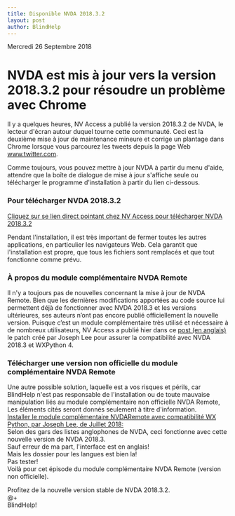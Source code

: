 ```yaml
---
title: Disponible NVDA 2018.3.2
layout: post
author: BlindHelp
---
```


<footer>Mercredi 26 Septembre 2018</footer>

# NVDA est mis à jour vers la version 2018.3.2 pour résoudre un problème avec Chrome #
Il y a quelques heures, NV Access a publié la version 2018.3.2 de NVDA, le lecteur d'écran autour duquel tourne cette communauté. Ceci est la deuxième mise à jour de maintenance mineure et corrige un plantage dans Chrome lorsque vous parcourez les tweets depuis la page Web www.twitter.com.

Comme toujours, vous pouvez mettre à jour NVDA à partir du menu d'aide, attendre que la boîte de dialogue de mise à jour s'affiche seule ou télécharger le programme d'installation à partir du lien ci-dessous.

###  Pour télécharger NVDA 2018.3.2 ###

[Cliquez sur se lien direct pointant chez NV Access pour télécharger NVDA 2018.3.2](https://www.nvaccess.org/files/nvda/releases/2018.3.2/nvda_2018.3.2.exe)                        

Pendant l'installation, il est très important de fermer toutes les autres applications, en particulier les navigateurs Web. Cela garantit que l'installation est propre, que tous les fichiers sont remplacés et que tout fonctionne comme prévu.

### À propos du module complémentaire NVDA Remote ###
Il n'y a toujours pas de nouvelles concernant la mise à jour de NVDA Remote. Bien que les dernières modifications apportées au code source lui permettent déjà de fonctionner avec NVDA 2018.3 et les versions ultérieures, ses auteurs n’ont pas encore publié officiellement la nouvelle version. Puisque c’est un module complémentaire très utilisé et nécessaire à de nombreux utilisateurs, NV Access a publié hier dans ce [post (en anglais)](https://www.nvaccess.org/post/in-process-25-september-2018/) le patch créé par Joseph Lee pour assurer  la compatibilité avec NVDA 2018.3 et WXPython 4.

### Télécharger une version non officielle du module complémentaire NVDA Remote ###
Une autre possible solution, laquelle est a vos risques et périls, car BlindHelp n'est pas responsable de l'installation ou de toute mauvaise manipulation liés au module complémentaire non officielle NVDA Remote, Les éléments cités seront donnés  seulement à titre d'information.                  
[Installer le module complémentaire NVDARemote avec compatibilité WX Python, par Joseph Lee, de Juillet 2018:](https://www.josephsl.net/files/nvdaaddons/remote-2.1wxPy4-1807.nvda-addon)                 
Selon des gars des listes anglophones de NVDA, ceci fonctionne avec cette nouvelle version de NVDA 2018.3.                   
Sauf erreur de ma part, l'interface est en anglais!                  
Mais les dossier pour les langues est bien la!                
Pas tester!                 
Voilà pour cet épisode du module complémentaire NVDA Remote (version non officielle).                  

 Profitez de la nouvelle version stable de NVDA 2018.3.2.        
@+                     
BlindHelp!                           